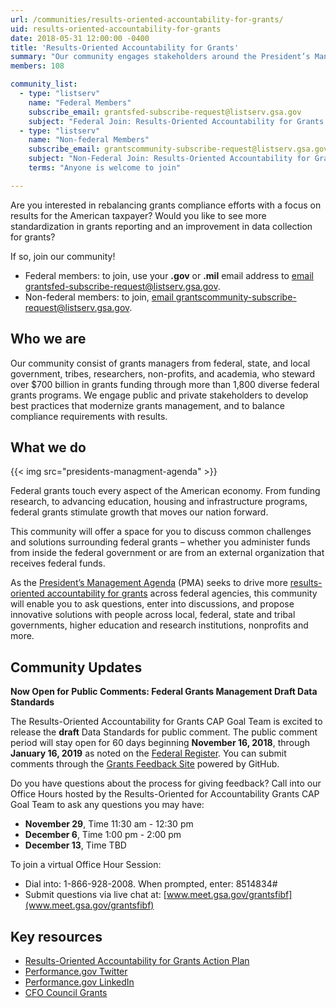 ```yaml
---
url: /communities/results-oriented-accountability-for-grants/
uid: results-oriented-accountability-for-grants
date: 2018-05-31 12:00:00 -0400
title: 'Results-Oriented Accountability for Grants'
summary: "Our community engages stakeholders around the President’s Management Agenda (PMA), and the Results-Oriented Accountability for Grants Cross-Agency Priority (CAP) Goal."
members: 108

community_list:
  - type: "listserv"
    name: "Federal Members"
    subscribe_email: grantsfed-subscribe-request@listserv.gsa.gov
    subject: "Federal Join: Results-Oriented Accountability for Grants Community of Practice"
  - type: "listserv"
    name: "Non-federal Members"
    subscribe_email: grantscommunity-subscribe-request@listserv.gsa.gov
    subject: "Non-Federal Join: Results-Oriented Accountability for Grants Community of Practice"
    terms: "Anyone is welcome to join"

---
```


Are you interested in rebalancing grants compliance efforts with a focus on results for the American taxpayer? Would you like to see more standardization in grants reporting and an improvement in data collection for grants? 

If so, join our community! 

 - Federal members: to join, use your **.gov** or **.mil** email address to [email grantsfed-subscribe-request@listserv.gsa.gov](mailto:grantsfed-subscribe-request@listserv.gsa.gov?subject=Federal%20Join%3A%20Results%2DOriented%20Accountability%20for%20Grants%20Community%20of%20Practice). 
 - Non-federal members: to join, [email grantscommunity-subscribe-request@listserv.gsa.gov](mailto:grantscommunity-subscribe-request@listserv.gsa.gov?subject=Non%2DFederal%20Join%3A%20Results%2DOriented%20Accountability%20for%20Grants%20Community%20of%20Practice). 

## Who we are

Our community consist of grants managers from federal, state, and local government, tribes, researchers, non-profits, and academia, who steward over $700 billion in grants funding through more than 1,800 diverse federal grants programs. We engage public and private stakeholders to develop best practices that modernize grants management, and to balance compliance requirements with results.

## What we do

{{< img src="presidents-managment-agenda" >}}

Federal grants touch every aspect of the American economy. From funding research, to advancing education, housing and infrastructure programs, federal grants stimulate growth that moves our nation forward. 

This community will offer a space for you to discuss common challenges and solutions surrounding federal grants – whether you administer funds from inside the federal government or are from an external organization that receives federal funds. 

As the [President’s Management Agenda](https://www.performance.gov/PMA/) (PMA) seeks to drive more [results-oriented accountability for grants](https://www.performance.gov/CAP/CAP_goal_8.html) across federal agencies, this community will enable you to ask questions, enter into discussions, and propose innovative solutions with people across local, federal, state and tribal governments, higher education and research institutions, nonprofits and more. 

## Community Updates 

**Now Open for Public Comments: Federal Grants Management Draft Data Standards** 

The Results-Oriented Accountability for Grants CAP Goal Team is excited to release the **draft** Data Standards for public comment. The public comment period will stay open for 60 days beginning **November 16, 2018**, through **January 16, 2019** as noted on the [Federal Register](https://www.federalregister.gov/documents/2018/11/16/2018-24927/draft-federal-grants-management-data-standards-for-feedback). You can submit comments through the [Grants Feedback Site](https://grantsfeedback.cfo.gov/) powered by GitHub.

Do you have questions about the process for giving feedback? Call into our Office Hours hosted by the Results-Oriented for Accountability Grants CAP Goal Team to ask any questions you may have: 

 - **November 29**, Time 11:30 am - 12:30 pm 
 - **December 6**, Time 1:00 pm - 2:00 pm 
 - **December 13**, Time TBD

To join a virtual Office Hour Session: 

 - Dial into: 1-866-928-2008. When prompted, enter: 8514834# 
 - Submit questions via live chat at: [www.meet.gsa.gov/grantsfibf](www.meet.gsa.gov/grantsfibf)

## Key resources

* [Results-Oriented Accountability for Grants Action Plan](https://www.performance.gov/CAP/CAP_goal_8.html) 
* [Performance.gov Twitter](https://twitter.com/PerformanceGov) 
* [Performance.gov LinkedIn](https://www.linkedin.com/company/performance-gov/) 
* [CFO Council Grants](https://www.cfo.gov/grants/) 
